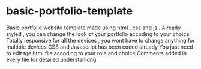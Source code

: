 # basic-portfolio-template
Basic portfolio website template made using html , css and js . 
Already styled , you can change the look of your portfolio accoding to your choice 
Totally responsive for all the devices , you wont have to change anything for multiple devices
CSS and Javascript has been coded already 
You just need to edit tge html file accoding to your role and choice 
Comments added in every file for detailed understanidng
